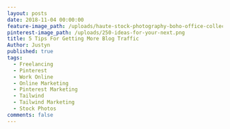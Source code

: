 ```yaml
---
layout: posts
date: 2018-11-04 00:00:00
feature-image_path: /uploads/haute-stock-photography-boho-office-collection-final-18.jpg
pinterest-image_path: /uploads/250-ideas-for-your-next.png
title: 5 Tips For Getting More Blog Traffic
Author: Justyn
published: true
tags:
  - Freelancing
  - Pinterest
  - Work Online
  - Online Marketing
  - Pinterest Marketing
  - Tailwind
  - Tailwind Marketing
  - Stock Photos
comments: false
---
```

